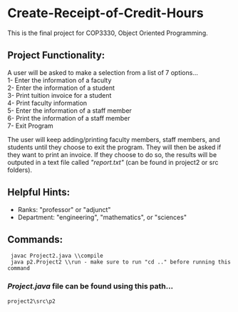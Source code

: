 # **Create-Receipt-of-Credit-Hours**

This is the final project for COP3330, Object Oriented Programming.

## Project Functionality:
 A user will be asked to make a selection from a list of 7 options...  
 1- Enter the information of a faculty  
 2- Enter the information of a student  
 3- Print tuition invoice for a student  
 4- Print faculty information  
 5- Enter the information of a staff member  
 6- Print the information of a staff member  
 7- Exit Program  

 The user will keep adding/printing faculty members, staff members, and students until they choose to exit the program. They will then be asked if they want to print an invoice. If they choose to do so, the results will be outputed in a text file called _"report.txt"_ (can be found in project2 or src folders). 

## Helpful Hints:
 - Ranks: "professor" or "adjunct"
 - Department: "engineering", "mathematics", or "sciences"

## Commands:
```
 javac Project2.java \\compile
 java p2.Project2 \\run - make sure to run "cd .." before running this command
```

### _Project.java_ file can be found using this path...  
`project2\src\p2`
